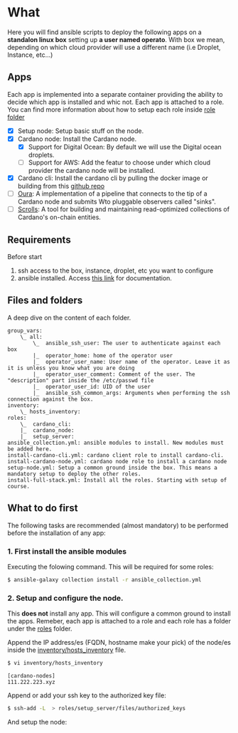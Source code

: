 # What 
Here you will find ansible scripts to deploy the following apps on a **standalon linux box** setting up **a user named operato**. With box we mean, depending on which cloud provider will use a different name (i.e Droplet, Instance, etc...)

## Apps

Each app is implemented into a separate container providing the ability to decide which app is installed and whic not. Each app is attached to a role. You can find more information about how to setup each role inside [role folder](./roles)

- [x] Setup node: Setup basic stuff on the node.
- [x] Cardano node: Install the Cardano node.
    - [x] Support for Digital Ocean: By default we will use the Digital ocean droplets.
    - [ ] Support for AWS: Add the featur to choose under which cloud provider the cardano node will be installed.
- [x] Cardano cli: Install the cardano cli by pulling the docker image or building from this [github repo](https://github.com/adrabenche-org/yacc-builder.git)
- [ ] [Oura](https://github.com/txpipe/oura.git):  A implementation of a pipeline that connects to the tip of a Cardano node and submits Wto pluggable observers called "sinks".
- [ ] [Scrolls](https://github.com/txpipe/scrolls.git): A tool for building and maintaining read-optimized collections of Cardano's on-chain entities.

## Requirements

Before start

1) ssh access to the box, instance, droplet, etc you want to configure
2) ansible installed. Access [this link](https://docs.ansible.com/ansible/latest/installation_guide/intro_installation.html) for documentation.

## Files and folders

A deep dive on the content of each folder. 

```
group_vars:
    \_ all:
        \_  ansible_ssh_user: The user to authenticate against each box
        |_  operator_home: home of the operator user
        |_  operator_user_name: User name of the operator. Leave it as it is unless you know what you are doing
        |_  operator_user_comment: Comment of the user. The "description" part inside the /etc/passwd file
        |_  operator_user_id: UID of the user
        |_  ansible_ssh_common_args: Arguments when performing the ssh connection against the box.
inventory:
    \_ hosts_inventory:
roles:
    \_  cardano_cli:
    |_  cardano_node:
    |_  setup_server:
ansible_collection.yml: ansible modules to install. New modules must be added here.
install-cardano-cli.yml: cardano client role to install cardano-cli.
install-cardano-node.yml: cardano node role to install a cardano node
setup-node.yml: Setup a common ground inside the box. This means a mandatory setup to deploy the other roles.
install-full-stack.yml: Install all the roles. Starting with setup of course.
```

## What to do first

The following tasks are recommended (almost mandatory) to be performed before the installation of any app:

### 1. First install the ansible modules 

Executing the folowing command. This will be required for some roles:
```bash
$ ansible-galaxy collection install -r ansible_collection.yml
```

### 2. Setup and configure the node. 

This **does not** install any app. This will configure a common ground to install the apps. Remeber, each app is attached to a role and each role has a folder under the [roles](./roles) folder.

Append the IP address/es (FQDN, hostname make your pick) of the node/es inside the [inventory/hosts_inventory](./inventory/hosts_inventory) file.

```bash
$ vi inventory/hosts_inventory
```
```
[cardano-nodes]
111.222.223.xyz
```
Append or add your ssh key to the authorized key file:

```bash
$ ssh-add -L  > roles/setup_server/files/authorized_keys
```
And setup the node:
```bash
